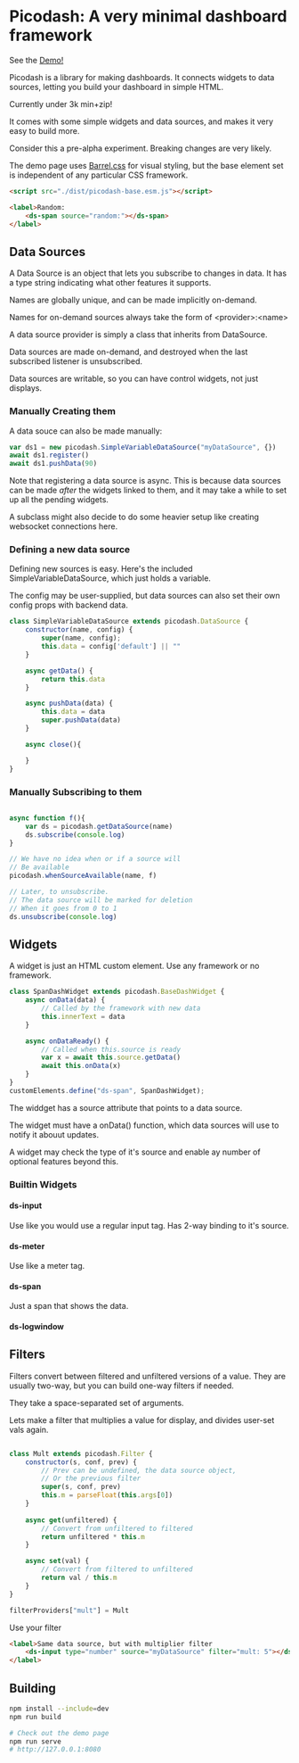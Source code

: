 # Picodash: A very minimal dashboard framework


See the [Demo!](https://eternityforest.github.io/picodash/)

Picodash is a library for making dashboards.  It connects widgets to data sources,
letting you build your dashboard in simple HTML.  

Currently under 3k min+zip!

It comes with some simple widgets and data sources, and makes it very easy to build more.

Consider this a pre-alpha experiment.  Breaking changes are very likely.


The demo page uses [Barrel.css](https://eternityforest.github.io/barrel.css/)
for visual styling, but the base element set is independent of any particular CSS
framework.


```html
<script src="./dist/picodash-base.esm.js"></script>

<label>Random:
    <ds-span source="random:"></ds-span>
</label>

```

## Data Sources

A Data Source is an object that lets you subscribe to changes in data.
It has a type string indicating what other features it supports.

Names are globally unique, and can be made implicitly on-demand.

Names for on-demand sources always take the form of \<provider\>:\<name\>

A data source provider is simply a class that inherits from DataSource.

Data sources are made on-demand, and destroyed when the last subscribed
listener is unsubscribed.

Data sources are writable, so you can have control widgets, not just displays.

### Manually Creating them

A data souce can also be made manually:

```js
var ds1 = new picodash.SimpleVariableDataSource("myDataSource", {})
await ds1.register()
await ds1.pushData(90)
```

Note that registering a data source is async.  This is because data sources can
be made *after* the widgets linked to them, and it may take a while to set up all
the pending widgets.

A subclass might also decide to do some heavier setup like creating websocket connections
here.

### Defining a new data source

Defining new sources is easy. Here's the included SimpleVariableDataSource,
which just holds a variable.

The config may be user-supplied, but data sources can also set their
own config props with backend data.

```js
class SimpleVariableDataSource extends picodash.DataSource {
    constructor(name, config) {
        super(name, config);
        this.data = config['default'] || ""
    }

    async getData() {
        return this.data
    }

    async pushData(data) {
        this.data = data
        super.pushData(data)
    }

    async close(){

    }
}
```

### Manually Subscribing to them

```js

async function f(){
    var ds = picodash.getDataSource(name)
    ds.subscribe(console.log)
}

// We have no idea when or if a source will
// Be available
picodash.whenSourceAvailable(name, f)

// Later, to unsubscribe.
// The data source will be marked for deletion
// When it goes from 0 to 1
ds.unsubscribe(console.log)
```

## Widgets

A widget is just an HTML custom element.  Use any framework or no framework.

```js
class SpanDashWidget extends picodash.BaseDashWidget {
    async onData(data) {
        // Called by the framework with new data
        this.innerText = data
    }

    async onDataReady() {
        // Called when this.source is ready
        var x = await this.source.getData()
        await this.onData(x)
    }
}
customElements.define("ds-span", SpanDashWidget);
```

The widdget has a source attribute that points to a data source.

The widget must have a onData() function, which data sources will use
to notify it abouut updates.

A widget may check the type of it's source and enable ay number of optional
features beyond this.

### Builtin Widgets

#### ds-input

Use like you would use a regular input tag.  Has 2-way binding to it's source.

#### ds-meter

Use like a meter tag.

#### ds-span

Just a span that shows the data.

#### ds-logwindow

## Filters

Filters convert between filtered and unfiltered versions of a value.
They are usually two-way, but you can build one-way filters if needed.

They take a space-separated set of arguments.

Lets make a filter that multiplies a value for display,
and divides user-set vals again.

```js

class Mult extends picodash.Filter {
    constructor(s, conf, prev) {
        // Prev can be undefined, the data source object,
        // Or the previous filter
        super(s, conf, prev)
        this.m = parseFloat(this.args[0])
    }
    
    async get(unfiltered) {
        // Convert from unfiltered to filtered
        return unfiltered * this.m
    }

    async set(val) {
        // Convert from filtered to unfiltered
        return val / this.m
    }
}

filterProviders["mult"] = Mult
```

Use your filter

```html
<label>Same data source, but with multiplier filter
    <ds-input type="number" source="myDataSource" filter="mult: 5"></ds-input>
</label>
```

## Building

```bash
npm install --include=dev
npm run build

# Check out the demo page
npm run serve
# http://127.0.0.1:8080
```
